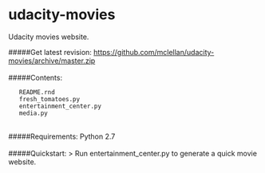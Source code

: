# udacity-movies
Udacity movies website.

#####Get latest revision:
  https://github.com/mclellan/udacity-movies/archive/master.zip
<br><br>
#####Contents:
```
   README.rnd
   fresh_tomatoes.py
   entertainment_center.py
   media.py
```
<br>
#####Requirements:
  Python 2.7
<br><br>
#####Quickstart:
> Run entertainment_center.py to generate a quick movie website.
